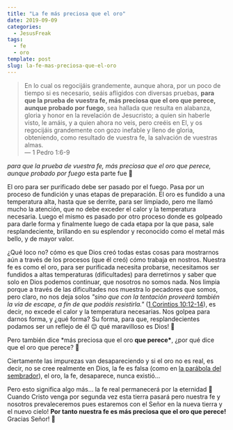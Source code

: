 ```yaml
---
title: "La fe más preciosa que el oro"
date: 2019-09-09
categories:
  - JesusFreak
tags:
  - fe
  - oro
template: post
slug: la-fe-mas-preciosa-que-el-oro
---
```


> En lo cual os regocijáis grandemente, aunque ahora, por un poco de tiempo si es necesario, seáis afligidos con diversas pruebas, **para que la prueba de vuestra fe, más preciosa que el oro que perece, aunque probado por fuego**, sea hallada que resulta en alabanza, gloria y honor en la revelación de Jesucristo; a quien sin haberle visto, le amáis, y a quien ahora no veis, pero creéis en El, y os regocijáis grandemente con gozo inefable y lleno de gloria, obteniendo, como resultado de vuestra fe, la salvación de vuestras almas. <br>
> — 1 Pedro 1:6-9

_para que la prueba de vuestra fe, más preciosa que el oro que perece, aunque probado por fuego_ esta parte fue 🤯

El oro para ser purificado debe ser pasado por el fuego. Pasa por un proceso de fundición y unas etapas de preparación. El oro es fundido a una temperatura alta, hasta que se derrite, para ser limpiado, pero me llamó mucho la atención, que no debe exceder el calor y la temperatura necesaria. Luego el mismo es pasado por otro proceso donde es golpeado para darle forma y finalmente luego de cada etapa por la que pasa, sale resplandeciente, brillando en su esplendor y reconocido como el metal más bello, y de mayor valor.

¿Qué loco no? cómo es que Dios creó todas estas cosas para mostrarnos aún a través de los procesos (que él creó) cómo trabaja en nostros. Nuestra fe es como el oro, para ser purificada necesita probarse, necesitamos ser fundidos a altas temperaturas (dificultades) para derretirnos y saber que solo en Dios podemos continuar, que nosotros no somos nada. Nos limpia porque a través de las dificultades nos muestra lo pecadores que somos, pero claro, no nos deja solos _"sino que con la tentación proveerá también la vía de escape, a fin de que podáis resistirla."_ ([1 Corintios 10:12-14](https://www.biblegateway.com/passage/?search=1%20Corintios%2010%3A12-14&version=LBLA)), es decir, no excede el calor y la temperatura necesarias. Nos golpea para darnos forma, y ¿qué forma? Su forma, para que, resplandecientes podamos ser un reflejo de él 😌 qué maravilloso es Dios! 🙌

Pero también dice \*más preciosa que el oro **que perece\***, ¿por qué dice que el oro que perece? 🤔

Ciertamente las impurezas van desapareciendo y si el oro no es real, es decir, no se cree realmente en Dios, la fe es falsa (como en [la parábola del sembrador](https://www.biblegateway.com/passage/?search=Lucas+8%3A+4-14&version=DHH)), el oro, la fe, desaparece, nunca existió...

Pero esto significa algo más... la fe real permanecerá por la eternidad 🤯 Cuando Cristo venga por segunda vez esta tierra pasará pero nuestra fe y nosotros prevaleceremos pues estaremos con el Señor en la nueva tierra y el nuevo cielo! **Por tanto nuestra fe es más preciosa que el oro que perece!** Gracias Señor! 🙌
